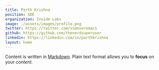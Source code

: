 ```yaml
---
title: Parth Krishna
position: SDE
organization: Invide Labs
image: ./assets/images/profile.png
twitter: https://twitter.com/vimoveremacs
github: https://github.com/thenerdsuperuser
linkedin: https://linkedin.com/in/parthkrishna
layout: home
---
```


Content is written in [Markdown](https://learnxinyminutes.com/docs/markdown/). Plain text format allows you to **focus** on your *content*.
